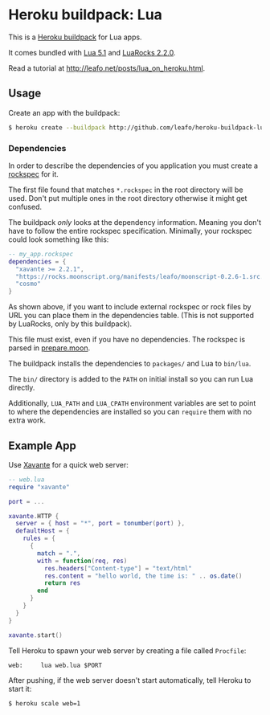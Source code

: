 # Heroku buildpack: Lua

This is a [Heroku buildpack](http://devcenter.heroku.com/articles/buildpack)
for Lua apps.

It comes bundled with [Lua 5.1][1] and [LuaRocks 2.2.0][2].

Read a tutorial at <http://leafo.net/posts/lua_on_heroku.html>.

## Usage

Create an app with the buildpack:

```bash
$ heroku create --buildpack http://github.com/leafo/heroku-buildpack-lua.git
```

### Dependencies

In order to describe the dependencies of you application you must create a
[rockspec][4] for it.

The first file found that matches `*.rockspec` in the root directory will be
used. Don't put multiple ones in the root directory otherwise it might get
confused.

The buildpack *only* looks at the dependency information. Meaning you don't
have to follow the entire rockspec specification. Minimally, your rockspec
could look something like this:

```lua
-- my_app.rockspec
dependencies = {
  "xavante >= 2.2.1",
  "https://rocks.moonscript.org/manifests/leafo/moonscript-0.2.6-1.src.rock",
  "cosmo"
}
```

As shown above, if you want to include external rockspec or rock files by URL
you can place them in the dependencies table. (This is not supported by
LuaRocks, only by this buildpack).

This file must exist, even if you have no dependencies. The rockspec is parsed
in [prepare.moon][3].

The buildpack installs the dependencies to `packages/` and Lua to `bin/lua`.

The `bin/` directory is added to the `PATH` on initial install so you can run
Lua directly.

Additionally, `LUA_PATH` and `LUA_CPATH` environment variables are set to point
to where the dependencies are installed so you can `require` them with no extra
work.

## Example App

Use [Xavante][5] for a quick web server:

```lua
-- web.lua
require "xavante"

port = ...

xavante.HTTP {
  server = { host = "*", port = tonumber(port) },
  defaultHost = {
    rules = {
      {
        match = ".",
        with = function(req, res)
          res.headers["Content-type"] = "text/html"
          res.content = "hello world, the time is: " .. os.date()
          return res
        end
      }
    }
  }
}

xavante.start()
```

Tell Heroku to spawn your web server by creating a file called `Procfile`:

    web:     lua web.lua $PORT

After pushing, if the web server doesn't start automatically, tell Heroku to
start it:

```bash
$ heroku scale web=1
```


 [1]: http://www.lua.org
 [2]: http://luarocks.org/
 [3]: https://github.com/leafo/heroku-buildpack-lua/blob/master/opt/prepare.moon
 [4]: http://luarocks.org/en/Rockspec_format
 [5]: http://keplerproject.github.com/xavante/

